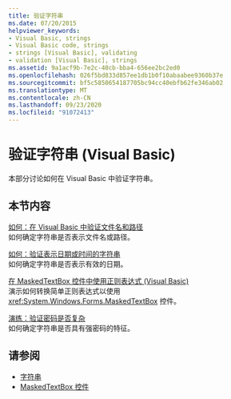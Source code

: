 ```yaml
---
title: 验证字符串
ms.date: 07/20/2015
helpviewer_keywords:
- Visual Basic, strings
- Visual Basic code, strings
- strings [Visual Basic], validating
- validation [Visual Basic], strings
ms.assetid: 9a1acf9b-7e2c-40cb-bba4-656ee2bc2ed0
ms.openlocfilehash: 026f5bd833d857ee1db1b0f10abaabee9360b37e
ms.sourcegitcommit: bf5c5850654187705bc94cc40ebfb62fe346ab02
ms.translationtype: MT
ms.contentlocale: zh-CN
ms.lasthandoff: 09/23/2020
ms.locfileid: "91072413"
---
```

# <a name="validating-strings-in-visual-basic"></a>验证字符串 (Visual Basic)

本部分讨论如何在 Visual Basic 中验证字符串。  
  
## <a name="in-this-section"></a>本节内容  

 [如何：在 Visual Basic 中验证文件名和路径](how-to-validate-file-names-and-paths.md)  
 如何确定字符串是否表示文件名或路径。  
  
 [如何：验证表示日期或时间的字符串](how-to-validate-strings-that-represent-dates-or-times.md)  
 如何确定字符串是否表示有效的日期。  
  
 [在 MaskedTextBox 控件中使用正则表达式 (Visual Basic)](using-regular-expressions-with-the-maskedtextbox-control.md)  
 演示如何转换简单正则表达式以使用 <xref:System.Windows.Forms.MaskedTextBox> 控件。  
  
 [演练：验证密码是否复杂](walkthrough-validating-that-passwords-are-complex.md)  
 如何确定字符串是否具有强密码的特征。  
  
## <a name="see-also"></a>请参阅

- [字符串](index.md)
- [MaskedTextBox 控件](/dotnet/desktop/winforms/controls/maskedtextbox-control-windows-forms)
